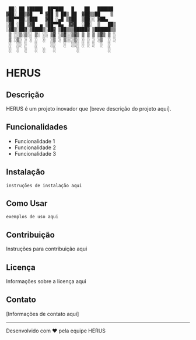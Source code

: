 ```
 ██░ ██ ▓█████  ██▀███   █    ██   ██████ 
▓██░ ██▒▓█   ▀ ▓██ ▒ ██▒ ██  ▓██▒▒██    ▒ 
▒██▀▀██░▒███   ▓██ ░▄█ ▒▓██  ▒██░░ ▓██▄   
░▓█ ░██ ▒▓█  ▄ ▒██▀▀█▄  ▓▓█  ░██░  ▒   ██▒
░▓█▒░██▓░▒████▒░██▓ ▒██▒▒▒█████▓ ▒██████▒▒
 ▒ ░░▒░▒░░ ▒░ ░░ ▒▓ ░▒▓░░▒▓▒ ▒ ▒ ▒ ▒▓▒ ▒ ░
 ▒ ░▒░ ░ ░ ░  ░  ░▒ ░ ▒░░░▒░ ░ ░ ░ ░▒  ░ ░
 ░  ░░ ░   ░     ░░   ░  ░░░ ░ ░ ░  ░  ░  
 ░  ░  ░   ░  ░   ░        ░           ░  
```

# HERUS

## Descrição
HERUS é um projeto inovador que [breve descrição do projeto aqui].

## Funcionalidades
- Funcionalidade 1
- Funcionalidade 2
- Funcionalidade 3

## Instalação
```
instruções de instalação aqui
```

## Como Usar
```
exemplos de uso aqui
```

## Contribuição
Instruções para contribuição aqui

## Licença
Informações sobre a licença aqui

## Contato
[Informações de contato aqui]

---

Desenvolvido com ❤️ pela equipe HERUS

